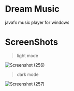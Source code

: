 # Dream Music
javafx music player for windows

# ScreenShots

> light mode

![Screenshot (256)](https://user-images.githubusercontent.com/84965706/146685069-ff27c5fe-76ee-4cc1-8907-e58755d88a51.png)

> dark mode

![Screenshot (257)](https://user-images.githubusercontent.com/84965706/146685086-31afee7f-1593-4049-bb85-08547a45dca6.png)
